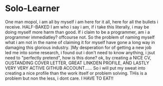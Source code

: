 # Solo-Learner
One man mopol, i am all by myself
i am here for it all, here for all the bullets i receive. 
HALF-BAKED
I am who i say i am, if i take this literally, i may be doing myself more harm than good. If i claim to be a programmer, am i a programmer immediatley? offcourse not. So the problem 
of naming myself what i am not in the name of claiming it for myself have gone a long way in damaging this glorious industry.
]My desperation for of getting a new job led me into some research, i found out i don't need to know anything, i jsut need to "perfectly pretend",
how is this done? ok, by creating a NICE CV, OUSTANDING COVER LETTER, GREAT LINKDEN PROFILE, AND LASTLY VERY VERY ACTIVE GITHUB ACCOUNT...... So i will put my sweat into creating
a nice profile than the work itself or problem solving. 
THis is a problem but non the less, i dont care. I HAVE TO EAT!!
